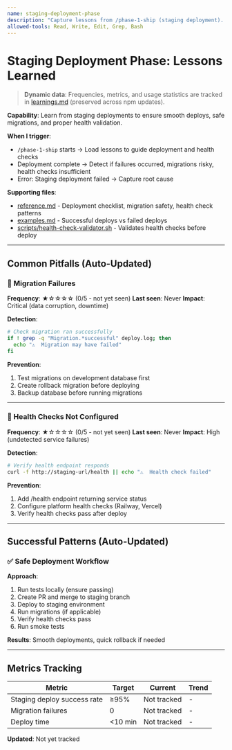 ```yaml
---
name: staging-deployment-phase
description: "Capture lessons from /phase-1-ship (staging deployment). Auto-triggers when: deploying to staging, running migrations, health checks. Updates when: deployment failures, migration issues, health check failures."
allowed-tools: Read, Write, Edit, Grep, Bash
---
```


# Staging Deployment Phase: Lessons Learned

> **Dynamic data**: Frequencies, metrics, and usage statistics are tracked in [learnings.md](learnings.md) (preserved across npm updates).

**Capability**: Learn from staging deployments to ensure smooth deploys, safe migrations, and proper health validation.

**When I trigger**:
- `/phase-1-ship` starts → Load lessons to guide deployment and health checks
- Deployment complete → Detect if failures occurred, migrations risky, health checks insufficient
- Error: Staging deployment failed → Capture root cause

**Supporting files**:
- [reference.md](reference.md) - Deployment checklist, migration safety, health check patterns
- [examples.md](examples.md) - Successful deploys vs failed deploys
- [scripts/health-check-validator.sh](scripts/health-check-validator.sh) - Validates health checks before deploy

---

## Common Pitfalls (Auto-Updated)

### 🚫 Migration Failures

**Frequency**: ★☆☆☆☆ (0/5 - not yet seen)
**Last seen**: Never
**Impact**: Critical (data corruption, downtime)

**Detection**:
```bash
# Check migration ran successfully
if ! grep -q "Migration.*successful" deploy.log; then
  echo "⚠️  Migration may have failed"
fi
```

**Prevention**:
1. Test migrations on development database first
2. Create rollback migration before deploying
3. Backup database before running migrations

---

### 🚫 Health Checks Not Configured

**Frequency**: ★☆☆☆☆ (0/5 - not yet seen)
**Last seen**: Never
**Impact**: High (undetected service failures)

**Detection**:
```bash
# Verify health endpoint responds
curl -f http://staging-url/health || echo "⚠️  Health check failed"
```

**Prevention**:
1. Add /health endpoint returning service status
2. Configure platform health checks (Railway, Vercel)
3. Verify health checks pass after deploy

---

## Successful Patterns (Auto-Updated)

### ✅ Safe Deployment Workflow

**Approach**:
1. Run tests locally (ensure passing)
2. Create PR and merge to staging branch
3. Deploy to staging environment
4. Run migrations (if applicable)
5. Verify health checks pass
6. Run smoke tests

**Results**: Smooth deployments, quick rollback if needed

---

## Metrics Tracking

| Metric | Target | Current | Trend |
|--------|--------|---------|-------|
| Staging deploy success rate | ≥95% | Not tracked | - |
| Migration failures | 0 | Not tracked | - |
| Deploy time | <10 min | Not tracked | - |

**Updated**: Not yet tracked

